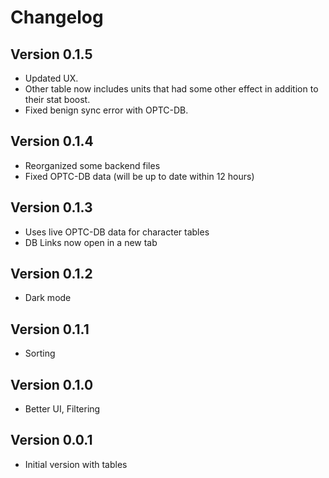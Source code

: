 # Changelog

## Version 0.1.5
* Updated UX.
* Other table now includes units that had some other effect in addition to their stat boost.
* Fixed benign sync error with OPTC-DB.

## Version 0.1.4
* Reorganized some backend files
* Fixed OPTC-DB data (will be up to date within 12 hours)

## Version 0.1.3
* Uses live OPTC-DB data for character tables
* DB Links now open in a new tab

## Version 0.1.2
* Dark mode

## Version 0.1.1
* Sorting

## Version 0.1.0
* Better UI, Filtering

## Version 0.0.1
* Initial version with tables
